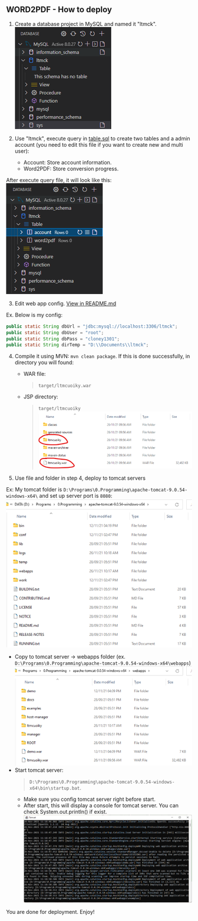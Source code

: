 ## WORD2PDF - How to deploy

1. Create a database project in MySQL and named it "ltmck".
![Create database](img/1.png)

2. Use "ltmck", execute query in [table.sql](table.sql) to create two tables and a admin account (you need to edit this file if you want to create new and multi user):
   - Account: Store account information.
   - Word2PDF: Store conversion progress.

After execute query file, it will look like this:
![Completing database](img/2.png)

3. Edit web app config. [View in README.md](README.md#Config)

Ex. Below is my config:
```java
public static String dbUrl = "jdbc:mysql://localhost:3306/ltmck";
public static String dbUser = "root";
public static String dbPass = "cloney1301";
public static String dirTemp = "D:\\Documents\\ltmck";
```

4. Compile it using MVN: ```mvn clean package```. If this is done successfully, in directory you will found:
   - WAR file:
     > ```target/ltmcuoiky.war```
   - JSP directory:
     > ```target/ltmcuoiky```
![Compiled Successful](img/4.png)

5. Use file and folder in step 4, deploy to tomcat servers

Ex: My tomcat folder is ```D:\Programs\0.Programming\apache-tomcat-9.0.54-windows-x64\``` and set up server port is ```8080```:
![Tomcat directory](img/5.1.png)
   - Copy to tomcat server -> webapps folder (ex. ```D:\Programs\0.Programming\apache-tomcat-9.0.54-windows-x64\webapps```)
     ![Copy to tomcat web app](img/5.2.png)
   - Start tomcat server:
     > ```D:\Programs\0.Programming\apache-tomcat-9.0.54-windows-x64\bin\startup.bat```.
     - Make sure you config tomcat server right before start.
     - After start, this will display a console for tomcat server. You can check System.out.println() if exist.
     ![Tomcat directory](img/5.3.png)

You are done for deployment. Enjoy!